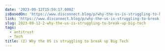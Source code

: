 ```yaml
---
date: '2023-09-12T15:59:17.000Z'
isBasedOn: 'https://www.disconnect.blog/p/why-the-us-is-struggling-to-break'
link: 'https://www.disconnect.blog/p/why-the-us-is-struggling-to-break'
slug: 2023-09-12-2-why-the-us-is-struggling-to-break-up-big-tech
tags:
  - antitrust
  - Tech
title: (2) Why the US is struggling to break up Big Tech
---
```


